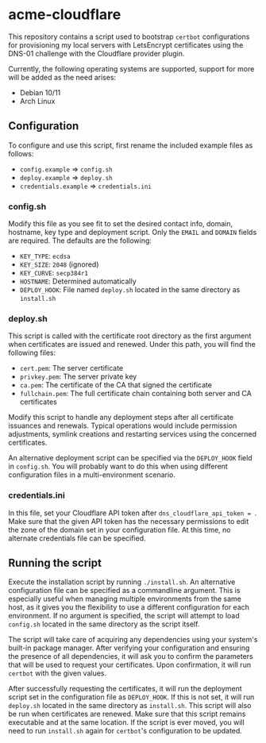 # acme-cloudflare

This repository contains a script used to bootstrap `certbot` configurations for provisioning my local servers with LetsEncrypt certificates using the DNS-01 challenge with the Cloudflare provider plugin.

Currently, the following operating systems are supported, support for more will be added as the need arises:
* Debian 10/11
* Arch Linux

## Configuration

To configure and use this script, first rename the included example files as follows:
* `config.example` => `config.sh`
* `deploy.example` => `deploy.sh`
* `credentials.example` => `credentials.ini`

### config.sh

Modify this file as you see fit to set the desired contact info, domain, hostname, key type and deployment script. Only the `EMAIL` and `DOMAIN` fields are required. The defaults are the following:
* `KEY_TYPE`: `ecdsa`
* `KEY_SIZE`: `2048` (ignored)
* `KEY_CURVE`: `secp384r1`
* `HOSTNAME`: Determined automatically
* `DEPLOY_HOOK`: File named `deploy.sh` located in the same directory as `install.sh`

### deploy.sh

This script is called with the certificate root directory as the first argument when certificates are issued and renewed. Under this path, you will find the following files: 
* `cert.pem`: The server certificate
* `privkey.pem`: The server private key
* `ca.pem`: The certificate of the CA that signed the certificate
* `fullchain.pem`: The full certificate chain containing both server and CA certificates

Modify this script to handle any deployment steps after all certificate issuances and renewals. Typical operations would include permission adjustments, symlink creations and restarting services using the concerned certificates.

An alternative deployment script can be specified via the `DEPLOY_HOOK` field in `config.sh`. You will probably want to do this when using different configuration files in a multi-environment scenario.

### credentials.ini

In this file, set your Cloudflare API token after `dns_cloudflare_api_token = `. Make sure that the given API token has the necessary permissions to edit the zone of the domain set in your configuration file. At this time, no alternate credentials file can be specified.

## Running the script

Execute the installation script by running `./install.sh`. An alternative configuration file can be specified as a commandline argument. This is especially useful when managing multiple environments from the same host, as it gives you the flexibility to use a different configuration for each environment. If no argument is specified, the script will attempt to load `config.sh` located in the same directory as the script itself.

The script will take care of acquiring any dependencies using your system's built-in package manager. After verifying your configuration and ensuring the presence of all dependencies, it will ask you to confirm the parameters that will be used to request your certificates. Upon confirmation, it will run `certbot` with the given values.

After successfully requesting the certificates, it will run the deployment script set in the configuration file as `DEPLOY_HOOK`. If this is not set, it will run `deploy.sh` located in the same directory as `install.sh`. This script will also be run when certificates are renewed. Make sure that this script remains executable and at the same location. If the script is ever moved, you will need to run `install.sh` again for `certbot`'s configuration to be updated.
